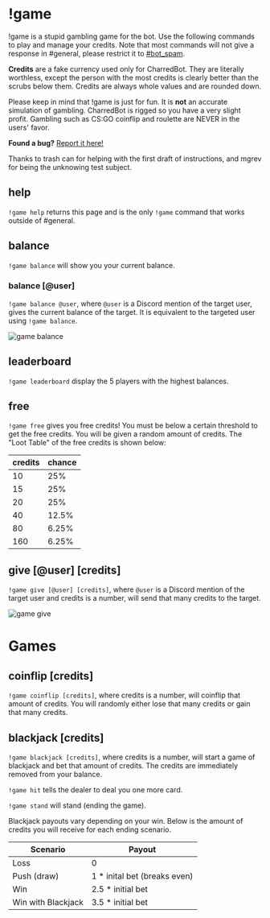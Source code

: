 # !game

!game is a stupid gambling game for the bot. Use the following commands to play and manage your credits. Note that most commands will not give a response in #general, please restrict it to [#bot_spam](https://discord.gg/USktR6m).

**Credits** are a fake currency used only for CharredBot. They are literally worthless, except the person with the most credits is clearly better than the scrubs below them. Credits are always whole values and are rounded down.

Please keep in mind that !game is just for fun. It is **not** an accurate simulation of gambling. CharredBot is rigged so you have a very slight profit. Gambling such as CS:GO coinflip and roulette are NEVER in the users' favor.

**Found a bug?** [Report it here!](https://github.com/charredgrass/raocsgo-discord-bot/issues/new)

Thanks to trash can for helping with the first draft of instructions, and mgrev for being the unknowing test subject.

## help

`!game help` returns this page and is the only `!game` command that works outside of #general.

## balance

`!game balance` will show you your current balance.

### balance [@user]

`!game balance @user`, where `@user` is a Discord mention of the target user, gives the current balance of the target. It is equivalent to the targeted user using `!game balance`.

![game balance](https://i.imgur.com/41UO9Q2.png)

## leaderboard

`!game leaderboard` display the 5 players with the highest balances. 

## free

`!game free` gives you free credits! You must be below a certain threshold to get the free credits. You will be given a random amount of credits. The "Loot Table" of the free credits is shown below:

credits | chance
--|--
10|25%
15|25%
20|25%
40|12.5%
80|6.25%
160|6.25%

## give \[@user] \[credits]

`!game give [@user] [credits]`, where `@user` is a Discord mention of the target user and credits is a number, will send that many credits to the target.

![game give](https://i.imgur.com/j9tTxfS.png)

# Games

## coinflip [credits]

`!game coinflip [credits]`, where credits is a number, will coinflip that amount of credits. You will randomly either lose that many credits or gain that many credits.

## blackjack [credits]

`!game blackjack [credits]`, where credits is a number, will start a game of blackjack and bet that amount of credits. The credits are immediately removed from your balance.

`!game hit` tells the dealer to deal you one more card.

`!game stand` will stand (ending the game).

Blackjack payouts vary depending on your win. Below is the amount of credits you will receive for each ending scenario.

Scenario | Payout
--|--
Loss | 0
Push (draw) | 1 * inital bet (breaks even)
Win | 2.5 * initial bet
Win with Blackjack | 3.5 * initial bet
